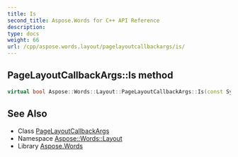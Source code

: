 ```yaml
---
title: Is
second_title: Aspose.Words for C++ API Reference
description: 
type: docs
weight: 66
url: /cpp/aspose.words.layout/pagelayoutcallbackargs/is/
---
```

## PageLayoutCallbackArgs::Is method




```cpp
virtual bool Aspose::Words::Layout::PageLayoutCallbackArgs::Is(const System::TypeInfo &target) const override
```

## See Also

* Class [PageLayoutCallbackArgs](../)
* Namespace [Aspose::Words::Layout](../../)
* Library [Aspose.Words](../../../)
